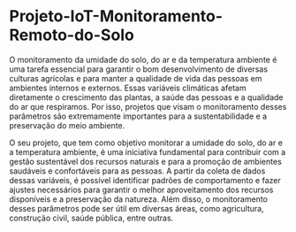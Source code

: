 # Projeto-IoT-Monitoramento-Remoto-do-Solo
O monitoramento da umidade do solo, do ar e da temperatura ambiente é uma tarefa essencial para garantir o bom desenvolvimento de diversas culturas agrícolas e para manter a qualidade de vida das pessoas em ambientes internos e externos. Essas variáveis climáticas afetam diretamente o crescimento das plantas, a saúde das pessoas e a qualidade do ar que respiramos. Por isso, projetos que visam o monitoramento desses parâmetros são extremamente importantes para a sustentabilidade e a preservação do meio ambiente.

O seu projeto, que tem como objetivo monitorar a umidade do solo, do ar e a temperatura ambiente, é uma iniciativa fundamental para contribuir com a gestão sustentável dos recursos naturais e para a promoção de ambientes saudáveis e confortáveis para as pessoas. A partir da coleta de dados dessas variáveis, é possível identificar padrões de comportamento e fazer ajustes necessários para garantir o melhor aproveitamento dos recursos disponíveis e a preservação da natureza. Além disso, o monitoramento desses parâmetros pode ser útil em diversas áreas, como agricultura, construção civil, saúde pública, entre outras.
